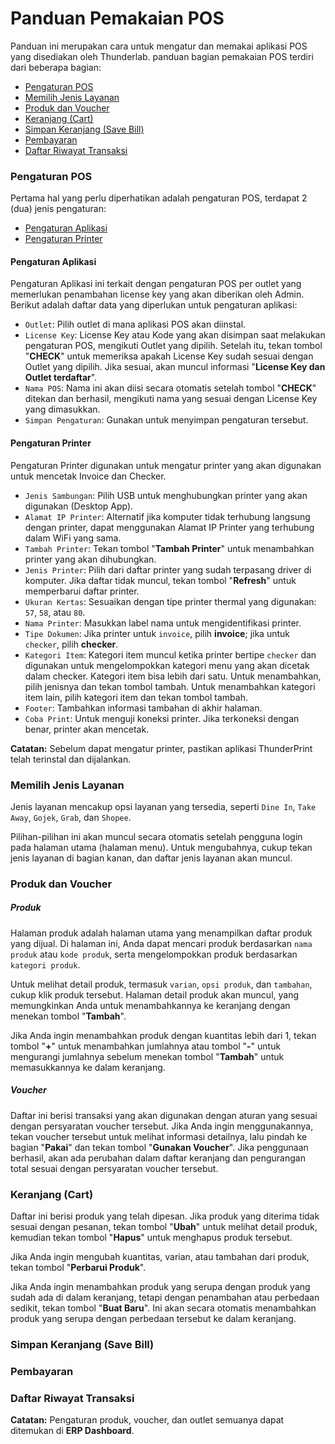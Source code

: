 # Panduan Pemakaian POS

Panduan ini merupakan cara untuk mengatur dan memakai aplikasi POS yang disediakan oleh Thunderlab. panduan bagian pemakaian POS terdiri dari beberapa bagian:
- [Pengaturan POS](pemakaian_pos.md#pengaturan-aplikasi)
- [Memilih Jenis Layanan](pemakaian_pos.md#pengaturan-aplikasi)
- [Produk dan Voucher](pemakaian_pos.md#pengaturan-aplikasi)
- [Keranjang (Cart)](pemakaian_pos.md#pengaturan-aplikasi)
- [Simpan Keranjang (Save Bill)](pemakaian_pos.md#pengaturan-aplikasi)
- [Pembayaran](pemakaian_pos.md#pengaturan-aplikasi)
- [Daftar Riwayat Transaksi](pemakaian_pos.md#pengaturan-aplikasi)



### Pengaturan POS
Pertama hal yang perlu diperhatikan adalah pengaturan POS, terdapat 2 (dua) jenis pengaturan:
- [Pengaturan Aplikasi](pemakaian_pos.md#pengaturan-aplikasi)
- [Pengaturan Printer](pemakaian_pos.md#pengaturan-printer)

#### Pengaturan Aplikasi
Pengaturan Aplikasi ini terkait dengan pengaturan POS per outlet yang memerlukan penambahan license key yang akan diberikan oleh Admin. Berikut adalah daftar data yang diperlukan untuk pengaturan aplikasi:
- `Outlet`: Pilih outlet di mana aplikasi POS akan diinstal.
- `License Key`: License Key atau Kode yang akan disimpan saat melakukan pengaturan POS, mengikuti Outlet yang dipilih. Setelah itu, tekan tombol "**CHECK**" untuk memeriksa apakah License Key sudah sesuai dengan Outlet yang dipilih. Jika sesuai, akan muncul informasi "**License Key dan Outlet terdaftar**".
- `Nama POS`: Nama ini akan diisi secara otomatis setelah tombol "**CHECK**" ditekan dan berhasil, mengikuti nama yang sesuai dengan License Key yang dimasukkan.
- `Simpan Pengaturan`: Gunakan untuk menyimpan pengaturan tersebut.

#### Pengaturan Printer
Pengaturan Printer digunakan untuk mengatur printer yang akan digunakan untuk mencetak Invoice dan Checker.
- `Jenis Sambungan`: Pilih USB untuk menghubungkan printer yang akan digunakan (Desktop App).
- `Alamat IP Printer`:  Alternatif jika komputer tidak terhubung langsung dengan printer, dapat menggunakan Alamat IP Printer yang terhubung dalam WiFi yang sama.
- `Tambah Printer`: Tekan tombol "**Tambah Printer**" untuk menambahkan printer yang akan dihubungkan.
- `Jenis Printer`: Pilih dari daftar printer yang sudah terpasang driver di komputer. Jika daftar tidak muncul, tekan tombol "**Refresh**" untuk memperbarui daftar printer.
- `Ukuran Kertas`: Sesuaikan dengan tipe printer thermal yang digunakan: `57`, `58`, atau `80`.
- `Nama Printer`: Masukkan label nama untuk mengidentifikasi printer.
- `Tipe Dokumen`: Jika printer untuk `invoice`, pilih **invoice**; jika untuk `checker`, pilih **checker**.
- `Kategori Item`: Kategori item muncul ketika printer bertipe `checker` dan digunakan untuk mengelompokkan kategori menu yang akan dicetak dalam checker. Kategori item bisa lebih dari satu. Untuk menambahkan, pilih jenisnya dan tekan tombol tambah. Untuk menambahkan kategori item lain, pilih kategori item dan tekan tombol tambah.
- `Footer`:  Tambahkan informasi tambahan di akhir halaman.
- `Coba Print`: Untuk menguji koneksi printer. Jika terkoneksi dengan benar, printer akan mencetak.

**Catatan:** Sebelum dapat mengatur printer, pastikan aplikasi ThunderPrint telah terinstal dan dijalankan.

### Memilih Jenis Layanan
Jenis layanan mencakup opsi layanan yang tersedia, seperti `Dine In`, `Take Away`, `Gojek`, `Grab`, dan `Shopee`.

Pilihan-pilihan ini akan muncul secara otomatis setelah pengguna login pada halaman utama (halaman menu). Untuk mengubahnya, cukup tekan jenis layanan di bagian kanan, dan daftar jenis layanan akan muncul.

### Produk dan Voucher
##### Produk
Halaman produk adalah halaman utama yang menampilkan daftar produk yang dijual. Di halaman ini, Anda dapat mencari produk berdasarkan `nama produk` atau `kode produk`, serta mengelompokkan produk berdasarkan `kategori produk`.

Untuk melihat detail produk, termasuk `varian`, `opsi produk`, dan `tambahan`, cukup klik produk tersebut. Halaman detail produk akan muncul, yang memungkinkan Anda untuk menambahkannya ke keranjang dengan menekan tombol "**Tambah**".

Jika Anda ingin menambahkan produk dengan kuantitas lebih dari 1, tekan tombol "**+**" untuk menambahkan jumlahnya atau tombol "**-**" untuk mengurangi jumlahnya sebelum menekan tombol "**Tambah**" untuk memasukkannya ke dalam keranjang.

##### Voucher
Daftar ini berisi transaksi yang akan digunakan dengan aturan yang sesuai dengan persyaratan voucher tersebut. Jika Anda ingin menggunakannya, tekan voucher tersebut untuk melihat informasi detailnya, lalu pindah ke bagian "**Pakai**" dan tekan tombol "**Gunakan Voucher**". Jika penggunaan berhasil, akan ada perubahan dalam daftar keranjang dan pengurangan total sesuai dengan persyaratan voucher tersebut.

### Keranjang (Cart)
Daftar ini berisi produk yang telah dipesan. Jika produk yang diterima tidak sesuai dengan pesanan, tekan tombol "**Ubah**" untuk melihat detail produk, kemudian tekan tombol "**Hapus**" untuk menghapus produk tersebut.

Jika Anda ingin mengubah kuantitas, varian, atau tambahan dari produk, tekan tombol "**Perbarui Produk**".

Jika Anda ingin menambahkan produk yang serupa dengan produk yang sudah ada di dalam keranjang, tetapi dengan penambahan atau perbedaan sedikit, tekan tombol "**Buat Baru**". Ini akan secara otomatis menambahkan produk yang serupa dengan perbedaan tersebut ke dalam keranjang.

### Simpan Keranjang (Save Bill)

### Pembayaran

### Daftar Riwayat Transaksi



**Catatan:** Pengaturan produk, voucher, dan outlet semuanya dapat ditemukan di **ERP Dashboard**.